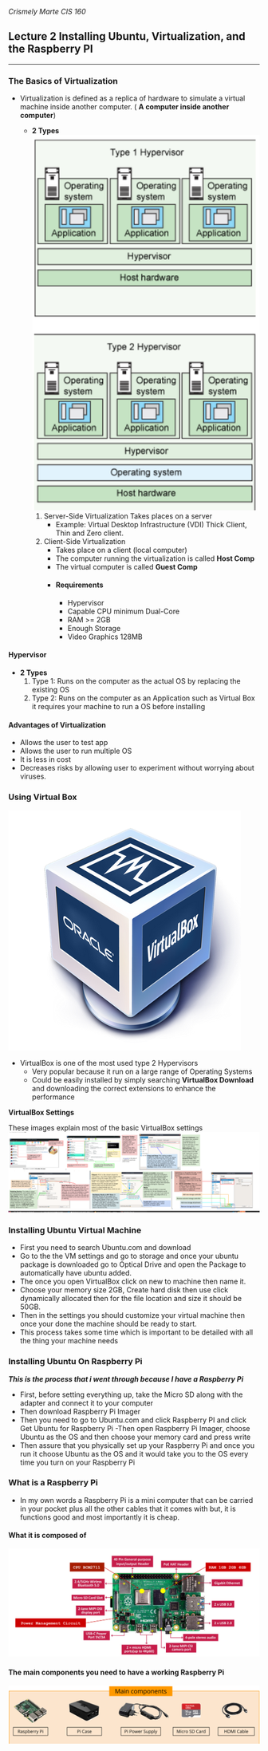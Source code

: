   *Crismely Marte CIS 160*

## Lecture 2 Installing Ubuntu, Virtualization, and the Raspberry PI ##
-----------------------------------------------------------------------

### The Basics of Virtualization 
* Virtualization is defined as a replica of hardware to simulate a virtual machine inside another computer. ( **A computer inside another computer**)
  
    * **2 Types**
![ImageHy](../Notes%20lec%202/HyperType1n2.png)
        1. Server-Side Virtualization 
             Takes places on a server 
            - Example: Virtual Desktop Infrastructure (VDI) Thick Client, Thin and Zero client. 
        2. Client-Side Virtualization
            - Takes place on a client (local computer)
            - The computer running the virtualization is called **Host Comp** 
            - The virtual computer is called **Guest Comp**
            - #### Requirements  
               - Hypervisor 
               - Capable CPU minimum Dual-Core
               - RAM >= 2GB
               - Enough Storage
               - Video Graphics 128MB

#### Hypervisor

  * **2 Types** 
    1. Type 1: Runs on the computer as the actual OS by replacing the existing OS
    2. Type 2: Runs on the computer as an Application such as Virtual Box it requires your machine to run a OS before installing

#### Advantages of Virtualization
- Allows the user to test app
- Allows the user to run multiple OS
- It is less in cost
- Decreases risks by allowing user to experiment without worrying about viruses.
  
### Using Virtual Box
![VB](../Notes%20lec%202/VirtualBoxlogo.png)
* VirtualBox is one of the most used type 2 Hypervisors 
  - Very popular because it run on a large range of Operating Systems
  - Could be easily installed by simply searching **VirtualBox Download** and downloading the correct extensions to enhance the performance

**VirtualBox Settings**

These images explain most of the basic VirtualBox settings
![ImageVB](../Notes%20lec%202/VBSetting.png)

### Installing Ubuntu Virtual Machine
- First you need to search Ubuntu.com and download 
- Go to the the VM settings and go to storage and once your ubuntu package is downloaded go to Optical Drive and open the Package to automatically have ubuntu added.
- The once you open VirtualBox click on new to machine then name it.
- Choose your memory size 2GB, Create hard disk then use click dynamically allocated then for the file location and size it should be 50GB.
- Then in the settings you should customize your virtual machine then once your done the machine should be ready to start. 
- This process takes some time which is important to be detailed with all the thing your machine needs

### Installing Ubuntu On Raspberry Pi
***This is the process that i went through because I have a Raspberry Pi***
- First, before setting everything up, take the Micro SD along with the adapter and connect it to your computer
- Then download Raspberry Pi Imager
- Then you need to go to Ubuntu.com and click Raspberry PI and click Get Ubuntu for Raspberry Pi
-Then open Raspberry Pi Imager,  choose Ubuntu as the OS and then choose your memory card and press write 
- Then assure that you physically set up your Raspberry Pi and once you run it choose Ubuntu as the OS and it would take you to the OS every time you turn on your Raspberry Pi 

### What is a Raspberry Pi
- In my own words a Raspberry Pi is a mini computer that can be carried in your pocket plus all the other cables that it comes with but, it is functions good and most importantly it is cheap.

#### What it is composed of
![imageRp](../Notes%20lec%202/Rasppi4.png)

#### The main components you need to have a working Raspberry Pi
![Image](../Notes%20lec%202/Raspcomp.png)


